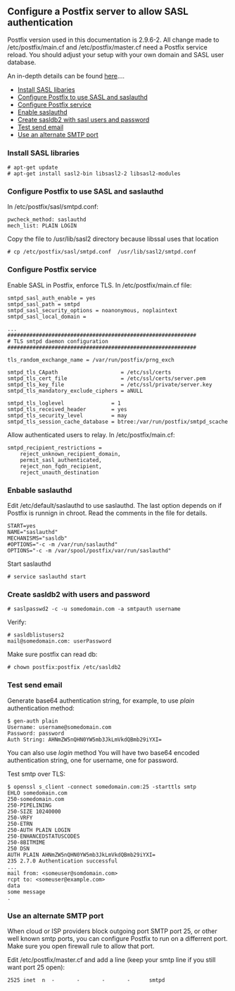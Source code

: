 ## Configure a Postfix server to allow SASL authentication 

Postfix version used in this documentation is 2.9.6-2. All change made to /etc/postfix/main.cf and /etc/postfix/master.cf need a Postfix service reload. You should adjust your setup with your own domain and SASL user database.

An in-depth details can be found [here](http://www.postfix.org/SASL_README.html).... 

* [Install SASL libaries](#install-package)
* [Configure Postfix to use SASL and saslauthd](#smtpd-conf)
* [Configure Postfix service](#main-cf)
* [Enable saslauthd](#saslauthd)
* [Create sasldb2 with sasl users and password](#create-users)
* [Test send email](#test-send)
* [Use an alternate SMTP port](#alternate-port)

### <a name="install-package"></a> Install SASL libraries

```
# apt-get update
# apt-get install sasl2-bin libsasl2-2 libsasl2-modules
```

### <a name="smtpd-conf"></a> Configure Postfix to use SASL and saslauthd

In /etc/postfix/sasl/smtpd.conf:

```
pwcheck_method: saslauthd
mech_list: PLAIN LOGIN
```

Copy the file to /usr/lib/sasl2 directory because libssal uses that location

```
# cp /etc/postfix/sasl/smtpd.conf  /usr/lib/sasl2/smtpd.conf
```

### <a name="main-cf"></a> Configure Postfix service

Enable SASL in Postfix, enforce TLS. In /etc/postfix/main.cf file:

```
smtpd_sasl_auth_enable = yes
smtpd_sasl_path = smtpd
smtpd_sasl_security_options = noanonymous, noplaintext
smtpd_sasl_local_domain =

...
############################################################
# TLS smtpd daemon configuration
############################################################

tls_random_exchange_name = /var/run/postfix/prng_exch

smtpd_tls_CApath                    = /etc/ssl/certs
smtpd_tls_cert_file                 = /etc/ssl/certs/server.pem
smtpd_tls_key_file                  = /etc/ssl/private/server.key
smtpd_tls_mandatory_exclude_ciphers = aNULL

smtpd_tls_loglevel               = 1
smtpd_tls_received_header        = yes
smtpd_tls_security_level         = may
smtpd_tls_session_cache_database = btree:/var/run/postfix/smtpd_scache

```

Allow authenticated users to relay. In /etc/postfix/main.cf:

```
smtpd_recipient_restrictions =
    reject_unknown_recipient_domain,
    permit_sasl_authenticated,
    reject_non_fqdn_recipient,
    reject_unauth_destination
```

### <a name="saslauthd"></a> Enbable saslauthd
Edit /etc/default/saslauthd to use saslauthd. The last option  depends on if Postfix is runnign in chroot. Read
the comments in the file for details. 

```
START=yes
NAME="saslauthd"
MECHANISMS="sasldb"
#OPTIONS="-c -m /var/run/saslauthd"
OPTIONS="-c -m /var/spool/postfix/var/run/saslauthd"
```

Start saslauthd

```
# service saslauthd start
```

### <a name="create-users"></a> Create sasldb2 with users and password
```
# saslpasswd2 -c -u somedomain.com -a smtpauth username
```

Verify:

```
# sasldblistusers2
mail@somedomain.com: userPassword
```
Make sure postfix can read db:

```
# chown postfix:postfix /etc/sasldb2
```

### <a name="test-send"></a> Test send email

Generate base64 authentication string, for example, to use *plain* authentication method:

```
$ gen-auth plain
Username: username@somedomain.com
Password: password
Auth String: AHNmZW5nQHN0YW5mb3JkLmVkdQBmb29iYXI=
```
You can also use *login* method You will have two base64 encoded authentication string, one for username, one for password. 

Test smtp over TLS:

```
$ openssl s_client -connect somedomain.com:25 -starttls smtp
EHLO somedomain.com
250-somedomain.com
250-PIPELINING
250-SIZE 10240000
250-VRFY
250-ETRN
250-AUTH PLAIN LOGIN
250-ENHANCEDSTATUSCODES
250-8BITMIME
250 DSN
AUTH PLAIN AHNmZW5nQHN0YW5mb3JkLmVkdQBmb29iYXI=
235 2.7.0 Authentication successful
...
mail from: <someuser@somdomain.com>
rcpt to: <someuser@example.com>
data
some message
.

```

### <a name="alternate-port"></a> Use an alternate SMTP port
When cloud or ISP providers block outgoing port SMTP port 25, or other well known smtp ports, 
you can configure Postfix to run on a differrent port. Make sure you open firewall rule to allow that port.

Edit /etc/postfix/master.cf and add a line (keep your smtp line if you still want port 25 open):

```
2525 inet  n  -       -       -       -      smtpd
```
